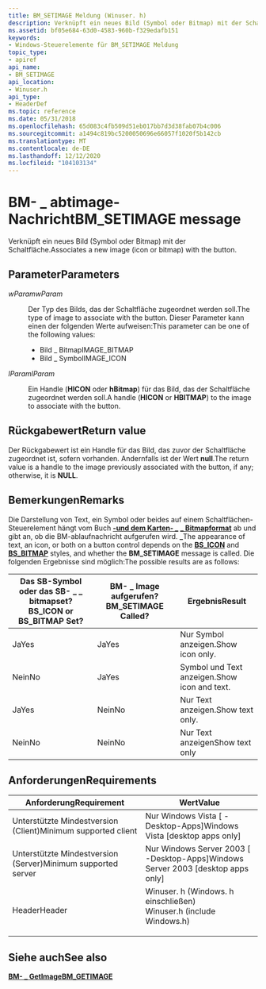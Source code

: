 ```yaml
---
title: BM_SETIMAGE Meldung (Winuser. h)
description: Verknüpft ein neues Bild (Symbol oder Bitmap) mit der Schaltfläche.
ms.assetid: bf05e684-63d0-4583-960b-f329edafb151
keywords:
- Windows-Steuerelemente für BM_SETIMAGE Meldung
topic_type:
- apiref
api_name:
- BM_SETIMAGE
api_location:
- Winuser.h
api_type:
- HeaderDef
ms.topic: reference
ms.date: 05/31/2018
ms.openlocfilehash: 65d083c4fb509d51eb017bb7d3d38fab07b4c006
ms.sourcegitcommit: a1494c819bc5200050696e66057f1020f5b142cb
ms.translationtype: MT
ms.contentlocale: de-DE
ms.lasthandoff: 12/12/2020
ms.locfileid: "104103134"
---
```

# <a name="bm_setimage-message"></a><span data-ttu-id="8fc8b-104">BM- \_ abtimage-Nachricht</span><span class="sxs-lookup"><span data-stu-id="8fc8b-104">BM\_SETIMAGE message</span></span>

<span data-ttu-id="8fc8b-105">Verknüpft ein neues Bild (Symbol oder Bitmap) mit der Schaltfläche.</span><span class="sxs-lookup"><span data-stu-id="8fc8b-105">Associates a new image (icon or bitmap) with the button.</span></span>

## <a name="parameters"></a><span data-ttu-id="8fc8b-106">Parameter</span><span class="sxs-lookup"><span data-stu-id="8fc8b-106">Parameters</span></span>

<dl> <dt>

<span data-ttu-id="8fc8b-107">*wParam*</span><span class="sxs-lookup"><span data-stu-id="8fc8b-107">*wParam*</span></span> 
</dt> <dd>

<span data-ttu-id="8fc8b-108">Der Typ des Bilds, das der Schaltfläche zugeordnet werden soll.</span><span class="sxs-lookup"><span data-stu-id="8fc8b-108">The type of image to associate with the button.</span></span> <span data-ttu-id="8fc8b-109">Dieser Parameter kann einen der folgenden Werte aufweisen:</span><span class="sxs-lookup"><span data-stu-id="8fc8b-109">This parameter can be one of the following values:</span></span>

-   <span data-ttu-id="8fc8b-110">Bild \_ Bitmap</span><span class="sxs-lookup"><span data-stu-id="8fc8b-110">IMAGE\_BITMAP</span></span>
-   <span data-ttu-id="8fc8b-111">Bild \_ Symbol</span><span class="sxs-lookup"><span data-stu-id="8fc8b-111">IMAGE\_ICON</span></span>

</dd> <dt>

<span data-ttu-id="8fc8b-112">*lParam*</span><span class="sxs-lookup"><span data-stu-id="8fc8b-112">*lParam*</span></span> 
</dt> <dd>

<span data-ttu-id="8fc8b-113">Ein Handle (**HICON** oder **hBitmap**) für das Bild, das der Schaltfläche zugeordnet werden soll.</span><span class="sxs-lookup"><span data-stu-id="8fc8b-113">A handle (**HICON** or **HBITMAP**) to the image to associate with the button.</span></span>

</dd> </dl>

## <a name="return-value"></a><span data-ttu-id="8fc8b-114">Rückgabewert</span><span class="sxs-lookup"><span data-stu-id="8fc8b-114">Return value</span></span>

<span data-ttu-id="8fc8b-115">Der Rückgabewert ist ein Handle für das Bild, das zuvor der Schaltfläche zugeordnet ist, sofern vorhanden. Andernfalls ist der Wert **null**.</span><span class="sxs-lookup"><span data-stu-id="8fc8b-115">The return value is a handle to the image previously associated with the button, if any; otherwise, it is **NULL**.</span></span>

## <a name="remarks"></a><span data-ttu-id="8fc8b-116">Bemerkungen</span><span class="sxs-lookup"><span data-stu-id="8fc8b-116">Remarks</span></span>

<span data-ttu-id="8fc8b-117">Die Darstellung von Text, ein Symbol oder beides auf einem Schaltflächen-Steuerelement hängt vom Buch [**-und dem Karten- \_**](button-styles.md) [**\_ Bitmapformat**](button-styles.md) ab und gibt an, ob die BM-ablaufnachricht aufgerufen wird. **\_**</span><span class="sxs-lookup"><span data-stu-id="8fc8b-117">The appearance of text, an icon, or both on a button control depends on the [**BS\_ICON**](button-styles.md) and [**BS\_BITMAP**](button-styles.md) styles, and whether the **BM\_SETIMAGE** message is called.</span></span> <span data-ttu-id="8fc8b-118">Die folgenden Ergebnisse sind möglich:</span><span class="sxs-lookup"><span data-stu-id="8fc8b-118">The possible results are as follows:</span></span>



| <span data-ttu-id="8fc8b-119">Das SB-Symbol oder das SB- \_ \_ bitmapset?</span><span class="sxs-lookup"><span data-stu-id="8fc8b-119">BS\_ICON or BS\_BITMAP Set?</span></span> | <span data-ttu-id="8fc8b-120">BM- \_ Image aufgerufen?</span><span class="sxs-lookup"><span data-stu-id="8fc8b-120">BM\_SETIMAGE Called?</span></span> | <span data-ttu-id="8fc8b-121">Ergebnis</span><span class="sxs-lookup"><span data-stu-id="8fc8b-121">Result</span></span>              |
|-----------------------------|----------------------|---------------------|
| <span data-ttu-id="8fc8b-122">Ja</span><span class="sxs-lookup"><span data-stu-id="8fc8b-122">Yes</span></span>                         | <span data-ttu-id="8fc8b-123">Ja</span><span class="sxs-lookup"><span data-stu-id="8fc8b-123">Yes</span></span>                  | <span data-ttu-id="8fc8b-124">Nur Symbol anzeigen.</span><span class="sxs-lookup"><span data-stu-id="8fc8b-124">Show icon only.</span></span>     |
| <span data-ttu-id="8fc8b-125">Nein</span><span class="sxs-lookup"><span data-stu-id="8fc8b-125">No</span></span>                          | <span data-ttu-id="8fc8b-126">Ja</span><span class="sxs-lookup"><span data-stu-id="8fc8b-126">Yes</span></span>                  | <span data-ttu-id="8fc8b-127">Symbol und Text anzeigen.</span><span class="sxs-lookup"><span data-stu-id="8fc8b-127">Show icon and text.</span></span> |
| <span data-ttu-id="8fc8b-128">Ja</span><span class="sxs-lookup"><span data-stu-id="8fc8b-128">Yes</span></span>                         | <span data-ttu-id="8fc8b-129">Nein</span><span class="sxs-lookup"><span data-stu-id="8fc8b-129">No</span></span>                   | <span data-ttu-id="8fc8b-130">Nur Text anzeigen.</span><span class="sxs-lookup"><span data-stu-id="8fc8b-130">Show text only.</span></span>     |
| <span data-ttu-id="8fc8b-131">Nein</span><span class="sxs-lookup"><span data-stu-id="8fc8b-131">No</span></span>                          | <span data-ttu-id="8fc8b-132">Nein</span><span class="sxs-lookup"><span data-stu-id="8fc8b-132">No</span></span>                   | <span data-ttu-id="8fc8b-133">Nur Text anzeigen</span><span class="sxs-lookup"><span data-stu-id="8fc8b-133">Show text only</span></span>      |



 

## <a name="requirements"></a><span data-ttu-id="8fc8b-134">Anforderungen</span><span class="sxs-lookup"><span data-stu-id="8fc8b-134">Requirements</span></span>



| <span data-ttu-id="8fc8b-135">Anforderung</span><span class="sxs-lookup"><span data-stu-id="8fc8b-135">Requirement</span></span> | <span data-ttu-id="8fc8b-136">Wert</span><span class="sxs-lookup"><span data-stu-id="8fc8b-136">Value</span></span> |
|-------------------------------------|----------------------------------------------------------------------------------------------------------|
| <span data-ttu-id="8fc8b-137">Unterstützte Mindestversion (Client)</span><span class="sxs-lookup"><span data-stu-id="8fc8b-137">Minimum supported client</span></span><br/> | <span data-ttu-id="8fc8b-138">Nur Windows Vista \[ -Desktop-Apps\]</span><span class="sxs-lookup"><span data-stu-id="8fc8b-138">Windows Vista \[desktop apps only\]</span></span><br/>                                                           |
| <span data-ttu-id="8fc8b-139">Unterstützte Mindestversion (Server)</span><span class="sxs-lookup"><span data-stu-id="8fc8b-139">Minimum supported server</span></span><br/> | <span data-ttu-id="8fc8b-140">Nur Windows Server 2003 \[ -Desktop-Apps\]</span><span class="sxs-lookup"><span data-stu-id="8fc8b-140">Windows Server 2003 \[desktop apps only\]</span></span><br/>                                                     |
| <span data-ttu-id="8fc8b-141">Header</span><span class="sxs-lookup"><span data-stu-id="8fc8b-141">Header</span></span><br/>                   | <dl> <span data-ttu-id="8fc8b-142"><dt>Winuser. h (Windows. h einschließen)</dt></span><span class="sxs-lookup"><span data-stu-id="8fc8b-142"><dt>Winuser.h (include Windows.h)</dt></span></span> </dl> |



## <a name="see-also"></a><span data-ttu-id="8fc8b-143">Siehe auch</span><span class="sxs-lookup"><span data-stu-id="8fc8b-143">See also</span></span>

<dl> <dt>

[<span data-ttu-id="8fc8b-144">**BM- \_ GetImage**</span><span class="sxs-lookup"><span data-stu-id="8fc8b-144">**BM\_GETIMAGE**</span></span>](bm-getimage.md)
</dt> </dl>

 

 





